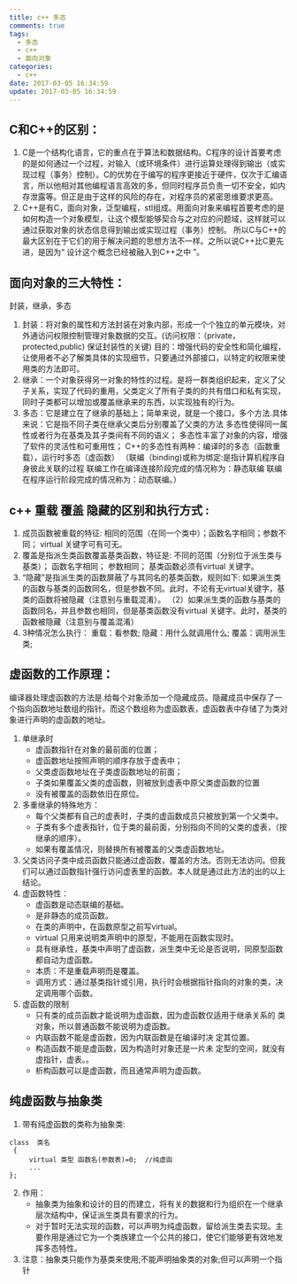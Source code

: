 ```yaml
---
title: c++ 多态
comments: true
tags:
  - 多态
  - c++
  - 面向对象
categories:
  - c++
date: 2017-03-05 16:34:59
update: 2017-03-05 16:34:59
---
```

## C和C++的区别：1. C是一个结构化语言，它的重点在于算法和数据结构。C程序的设计首要考虑的是如何通过一个过程，对输入（或环境条件）进行运算处理得到输出（或实现过程（事务）控制）。C的优势在于编写的程序更接近于硬件，仅次于汇编语言，所以他相对其他编程语言高效的多，但同时程序员负责一切不安全，如内存泄露等。但正是由于这样的风险的存在，对程序员的紧密思维要求更高。2. C++是有C，面向对象，泛型编程，stl组成。用面向对象来编程首要考虑的是如何构造一个对象模型，让这个模型能够契合与之对应的问题域，这样就可以通过获取对象的状态信息得到输出或实现过程（事务）控制。 所以C与C++的最大区别在于它们的用于解决问题的思想方法不一样。之所以说C++比C更先进，是因为“ 设计这个概念已经被融入到C++之中 ”。

	## 面向对象的三大特性：
封装，继承，多态
1. 	封装：将对象的属性和方法封装在对象内部，形成一个个独立的单元模块，对外通访问权限控制管理对象数据的交互。(访问权限：（private，protected,public) 保证封装性的关键)目的：增强代码的安全性和简化编程，让使用者不必了解类具体的实现细节，只要通过外部接口，以特定的权限来使用类的方法即可。2.	继承：一个对象获得另一对象的特性的过程。是将一群类组织起来，定义了父子关系，实现了代码的重用，父类定义了所有子类的的共有借口和私有实现，同时子类都可以增加或覆盖继承来的东西，以实现独有的行为。3. 	多态：它是建立在了继承的基础上；简单来说，就是一个接口，多个方法.具体来说：它是指不同子类在继承父类后分别覆盖了父类的方法多态性使得同一属性或者行为在基类及其子类间有不同的语义；多态性丰富了对象的内容，增强了软件的灵活性和可重用性；C++的多态性有两种：编译时的多态（函数重载），运行时多态（虚函数）（联编（binding)或称为绑定:是指计算机程序自身彼此关联的过程联编工作在编译连接阶段完成的情况称为：静态联编联编在程序运行阶段完成的情况称为：动态联编。）
##	c++ 重载 覆盖 隐藏的区别和执行方式 :
1. 成员函数被重载的特征:相同的范围（在同一个类中）；函数名字相同；参数不同； virtual 关键字可有可无。2. 覆盖是指派生类函数覆盖基类函数，特征是:不同的范围（分别位于派生类与基类）； 函数名字相同； 参数相同； 基类函数必须有virtual 关键字。 3. “隐藏”是指派生类的函数屏蔽了与其同名的基类函数，规则如下:如果派生类的函数与基类的函数同名，但是参数不同。此时，不论有无virtual关键字，基类的函数将被隐藏（注意别与重载混淆）。 （2）如果派生类的函数与基类的函数同名，并且参数也相同，但是基类函数没有virtual 关键字。此时，基类的函数被隐藏（注意别与覆盖混淆）4. 3种情况怎么执行：
重载：看参数;隐藏：用什么就调用什么;覆盖：调用派生类;
## 虚函数的工作原理：
编译器处理虚函数的方法是.给每个对象添加一个隐藏成员。隐藏成员中保存了一个指向函数地址数组的指针。而这个数组称为虚函数表，虚函数表中存储了为类对象进行声明的虚函数的地址。
1. 单继承时	-	虚函数指针在对象的最前面的位置；	-	虚函数地址按照声明的顺序存放于虚表中；	-	父类虚函数地址在子类虚函数地址的前面；	-	子类如果覆盖父类的虚函数，则被放到虚表中原父类虚函数的位置	-	没有被覆盖的函数依旧在原位。2. 	多重继承的特殊地方：	-	每个父类都有自己的虚表时，子类的虚函数成员只被放到第一个父类中。	-	子类有多个虚表指针，位于类的最前面，分别指向不同的父类的虚表，（按继承的顺序）。	-	如果有覆盖情况，则替换所有被覆盖的父类虚函数地址。3. 父类访问子类中成员函数只能通过虚函数，覆盖的方法。否则无法访问。但我们可以通过函数指针强行访问虚表里的函数。本人就是通过此方法的出的以上结论。4. 虚函数特性：	- 虚函数是动态联编的基础。	- 是非静态的成员函数。	-	在类的声明中，在函数原型之前写virtual。	-	virtual 只用来说明类声明中的原型，不能用在函数实现时。	-	具有继承性，基类中声明了虚函数，派生类中无论是否说明，同原型函数都自动为虚函数。	-	本质：不是重载声明而是覆盖。	-	调用方式：通过基类指针或引用，执行时会根据指针指向的对象的类，决定调用哪个函数。5.	虚函数的限制	- 只有类的成员函数才能说明为虚函数，因为虚函数仅适用于继承关系的 类对象，所以普通函数不能说明为虚函数。	- 内联函数不能是虚函数，因为内联函数是在编译时决	定其位置。	- 构造函数不能是虚函数，因为构造时对象还是一片未	定型的空间，就没有虚指针，虚表。。	- 	析构函数可以是虚函数，而且通常声明为虚函数。##	纯虚函数与抽象类1.	带有纯虚函数的类称为抽象类:

```
class  类名 {     virtual 类型 函数名(参数表)=0;  //纯虚函 	 ...};
```
2.	作用：	- 抽象类为抽象和设计的目的而建立，将有关的数据和行为组织在一个继承层次结构中，保证派生类具有要求的行为。	- 对于暂时无法实现的函数，可以声明为纯虚函数，留给派生类去实现。主要作用是通过它为一个类族建立一个公共的接口，使它们能够更有效地发挥多态特性。3. 	注意：抽象类只能作为基类来使用;不能声明抽象类的对象;但可以声明一个指针